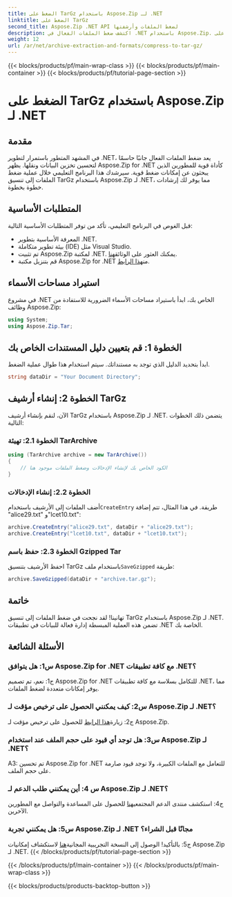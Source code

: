 ```yaml
---
title: الضغط على TarGz باستخدام Aspose.Zip لـ .NET
linktitle: الضغط على TarGz
second_title: Aspose.Zip .NET API لضغط الملفات وأرشفتها
description: اكتشف ضغط الملفات الفعال في .NET باستخدام Aspose.Zip. اضغط على TarGz دون عناء.
weight: 12
url: /ar/net/archive-extraction-and-formats/compress-to-tar-gz/
---
```


{{< blocks/products/pf/main-wrap-class >}}
{{< blocks/products/pf/main-container >}}
{{< blocks/products/pf/tutorial-page-section >}}

# الضغط على TarGz باستخدام Aspose.Zip لـ .NET

## مقدمة

في المشهد المتطور باستمرار لتطوير .NET، يعد ضغط الملفات الفعال جانبًا حاسمًا لتحسين تخزين البيانات ونقلها. يظهر Aspose.Zip for .NET كأداة قوية للمطورين الذين يبحثون عن إمكانات ضغط قوية. سيرشدك هذا البرنامج التعليمي خلال عملية ضغط الملفات إلى تنسيق TarGz باستخدام Aspose.Zip لـ .NET، مما يوفر لك إرشادات خطوة بخطوة.

## المتطلبات الأساسية

قبل الغوص في البرنامج التعليمي، تأكد من توفر المتطلبات الأساسية التالية:

- المعرفة الأساسية بتطوير .NET.
- بيئة تطوير متكاملة (IDE) مثل Visual Studio.
-  تم تثبيت Aspose.Zip لمكتبة .NET. يمكنك العثور على الوثائق[هنا](https://reference.aspose.com/zip/net/).
-  قم بتنزيل مكتبة Aspose.Zip for .NET من[هذا الرابط](https://releases.aspose.com/zip/net/).

## استيراد مساحات الأسماء

في مشروع .NET الخاص بك، ابدأ باستيراد مساحات الأسماء الضرورية للاستفادة من وظائف Aspose.Zip:

```csharp
using System;
using Aspose.Zip.Tar;
```

## الخطوة 1: قم بتعيين دليل المستندات الخاص بك

ابدأ بتحديد الدليل الذي توجد به مستنداتك. سيتم استخدام هذا طوال عملية الضغط.

```csharp
string dataDir = "Your Document Directory";
```

## الخطوة 2: إنشاء أرشيف TarGz

الآن، لنقم بإنشاء أرشيف TarGz باستخدام Aspose.Zip لـ .NET. يتضمن ذلك الخطوات التالية:

### الخطوة 2.1: تهيئة TarArchive

```csharp
using (TarArchive archive = new TarArchive())
{
    // الكود الخاص بك لإنشاء الإدخالات وضغط الملفات موجود هنا
}
```

### الخطوة 2.2: إنشاء الإدخالات

 أضف الملفات إلى الأرشيف باستخدام`CreateEntry` طريقة. في هذا المثال، تتم إضافة "alice29.txt" و"lcet10.txt":

```csharp
archive.CreateEntry("alice29.txt", dataDir + "alice29.txt");
archive.CreateEntry("lcet10.txt", dataDir + "lcet10.txt");
```

### الخطوة 2.3: حفظ باسم Gzipped Tar

 احفظ الأرشيف بتنسيق TarGz باستخدام ملف`SaveGzipped` طريقة:

```csharp
archive.SaveGzipped(dataDir + "archive.tar.gz");
```

## خاتمة

تهانينا! لقد نجحت في ضغط الملفات إلى تنسيق TarGz باستخدام Aspose.Zip لـ .NET. تضمن هذه العملية المبسطة إدارة فعالة للبيانات في تطبيقات .NET الخاصة بك.

## الأسئلة الشائعة

### س1: هل يتوافق Aspose.Zip for .NET مع كافة تطبيقات .NET؟
ج1: نعم، تم تصميم Aspose.Zip for .NET للتكامل بسلاسة مع كافة تطبيقات .NET، مما يوفر إمكانات متعددة لضغط الملفات.

### س2: كيف يمكنني الحصول على ترخيص مؤقت لـ Aspose.Zip لـ .NET؟

 ج2: زيارة[هذا الرابط](https://purchase.aspose.com/temporary-license/) للحصول على ترخيص مؤقت لـ Aspose.Zip.

### س3: هل توجد أي قيود على حجم الملف عند استخدام Aspose.Zip لـ .NET؟

A3: تم تحسين Aspose.Zip for .NET للتعامل مع الملفات الكبيرة، ولا توجد قيود صارمة على حجم الملف.

### س 4: أين يمكنني طلب الدعم لـ Aspose.Zip لـ .NET؟

 ج4: استكشف منتدى الدعم المجتمعي[هنا](https://forum.aspose.com/c/zip/37) للحصول على المساعدة والتواصل مع المطورين الآخرين.

### س5: هل يمكنني تجربة Aspose.Zip لـ .NET مجانًا قبل الشراء؟

 ج5: بالتأكيد! الوصول إلى النسخة التجريبية المجانية[هنا](https://releases.aspose.com/zip/net) لاستكشاف إمكانيات Aspose.Zip لـ .NET.
{{< /blocks/products/pf/tutorial-page-section >}}

{{< /blocks/products/pf/main-container >}}
{{< /blocks/products/pf/main-wrap-class >}}

{{< blocks/products/products-backtop-button >}}
